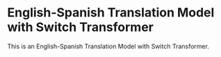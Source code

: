 # English-Spanish Translation Model with Switch Transformer
This is an English-Spanish Translation Model with Switch Transformer.
